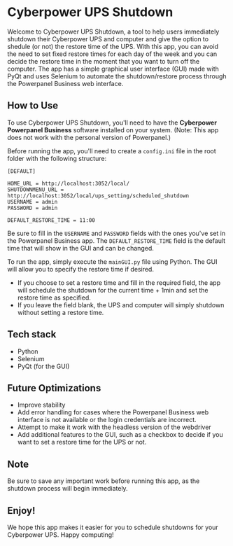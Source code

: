 # Cyberpower UPS Shutdown

Welcome to Cyberpower UPS Shutdown, a tool to help users immediately shutdown their Cyberpower UPS and computer and give the option to shedule (or not) the restore time of the UPS. 
With this app, you can avoid the need to set fixed restore times for each day of the week and you can decide the restore time in the moment that you want to turn off the computer.
The app has a simple graphical user interface (GUI) made with PyQt and uses Selenium to automate the shutdown/restore process through the Powerpanel Business web interface.

## How to Use

To use Cyberpower UPS Shutdown, you'll need to have the **Cyberpower Powerpanel Business** software installed on your system. (Note: This app does not work with the personal version of Powerpanel.)

Before running the app, you'll need to create a `config.ini` file in the root folder with the following structure:

```
[DEFAULT]

HOME_URL = http://localhost:3052/local/
SHUTDOWNMENU_URL = http://localhost:3052/local/ups_setting/scheduled_shutdown
USERNAME = admin
PASSWORD = admin

DEFAULT_RESTORE_TIME = 11:00
```

Be sure to fill in the `USERNAME` and `PASSWORD` fields with the ones you've set in the Powerpanel Business app. The `DEFAULT_RESTORE_TIME` field is the default time that will show in the GUI and can be changed.

To run the app, simply execute the `mainGUI.py` file using Python. The GUI will allow you to specify the restore time if desired. 
- If you choose to set a restore time and fill in the required field, the app will schedule the shutdown for the current time + 1min and set the restore time as specified. 
- If you leave the field blank, the UPS and computer will simply shutdown without setting a restore time.

## Tech stack

- Python
- Selenium
- PyQt (for the GUI)

## Future Optimizations

- Improve stability
- Add error handling for cases where the Powerpanel Business web interface is not available or the login credentials are incorrect.
- Attempt to make it work with the headless version of the webdriver
- Add additional features to the GUI, such as a checkbox to decide if you want to set a restore time for the UPS or not.

## Note

Be sure to save any important work before running this app, as the shutdown process will begin immediately.

## Enjoy!

We hope this app makes it easier for you to schedule shutdowns for your Cyberpower UPS. Happy computing!
